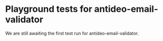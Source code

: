# Playground tests for antideo-email-validator
We are still awaiting the first test run for antideo-email-validator.
